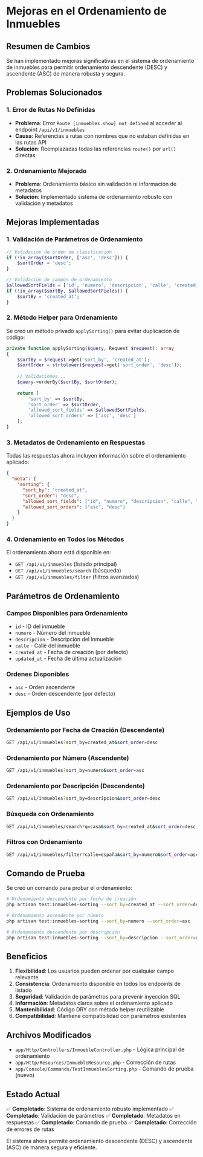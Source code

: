 # Mejoras en el Ordenamiento de Inmuebles

## Resumen de Cambios

Se han implementado mejoras significativas en el sistema de ordenamiento de inmuebles para permitir ordenamiento descendente (DESC) y ascendente (ASC) de manera robusta y segura.

## Problemas Solucionados

### 1. Error de Rutas No Definidas
- **Problema**: Error `Route [inmuebles.show] not defined` al acceder al endpoint `/api/v1/inmuebles`
- **Causa**: Referencias a rutas con nombres que no estaban definidas en las rutas API
- **Solución**: Reemplazadas todas las referencias `route()` por `url()` directas

### 2. Ordenamiento Mejorado
- **Problema**: Ordenamiento básico sin validación ni información de metadatos
- **Solución**: Implementado sistema de ordenamiento robusto con validación y metadatos

## Mejoras Implementadas

### 1. Validación de Parámetros de Ordenamiento

```php
// Validación de orden de clasificación
if (!in_array($sortOrder, ['asc', 'desc'])) {
    $sortOrder = 'desc';
}

// Validación de campos de ordenamiento
$allowedSortFields = ['id', 'numero', 'descripcion', 'calle', 'created_at', 'updated_at'];
if (!in_array($sortBy, $allowedSortFields)) {
    $sortBy = 'created_at';
}
```

### 2. Método Helper para Ordenamiento

Se creó un método privado `applySorting()` para evitar duplicación de código:

```php
private function applySorting($query, Request $request): array
{
    $sortBy = $request->get('sort_by', 'created_at');
    $sortOrder = strtolower($request->get('sort_order', 'desc'));
    
    // Validaciones...
    $query->orderBy($sortBy, $sortOrder);
    
    return [
        'sort_by' => $sortBy,
        'sort_order' => $sortOrder,
        'allowed_sort_fields' => $allowedSortFields,
        'allowed_sort_orders' => ['asc', 'desc']
    ];
}
```

### 3. Metadatos de Ordenamiento en Respuestas

Todas las respuestas ahora incluyen información sobre el ordenamiento aplicado:

```json
{
  "meta": {
    "sorting": {
      "sort_by": "created_at",
      "sort_order": "desc",
      "allowed_sort_fields": ["id", "numero", "descripcion", "calle", "created_at", "updated_at"],
      "allowed_sort_orders": ["asc", "desc"]
    }
  }
}
```

### 4. Ordenamiento en Todos los Métodos

El ordenamiento ahora está disponible en:
- `GET /api/v1/inmuebles` (listado principal)
- `GET /api/v1/inmuebles/search` (búsqueda)
- `GET /api/v1/inmuebles/filter` (filtros avanzados)

## Parámetros de Ordenamiento

### Campos Disponibles para Ordenamiento
- `id` - ID del inmueble
- `numero` - Número del inmueble
- `descripcion` - Descripción del inmueble
- `calle` - Calle del inmueble
- `created_at` - Fecha de creación (por defecto)
- `updated_at` - Fecha de última actualización

### Ordenes Disponibles
- `asc` - Orden ascendente
- `desc` - Orden descendente (por defecto)

## Ejemplos de Uso

### Ordenamiento por Fecha de Creación (Descendente)
```bash
GET /api/v1/inmuebles?sort_by=created_at&sort_order=desc
```

### Ordenamiento por Número (Ascendente)
```bash
GET /api/v1/inmuebles?sort_by=numero&sort_order=asc
```

### Ordenamiento por Descripción (Descendente)
```bash
GET /api/v1/inmuebles?sort_by=descripcion&sort_order=desc
```

### Búsqueda con Ordenamiento
```bash
GET /api/v1/inmuebles/search?q=casa&sort_by=created_at&sort_order=desc
```

### Filtros con Ordenamiento
```bash
GET /api/v1/inmuebles/filter?calle=españa&sort_by=numero&sort_order=asc
```

## Comando de Prueba

Se creó un comando para probar el ordenamiento:

```bash
# Ordenamiento descendente por fecha de creación
php artisan test:inmuebles-sorting --sort_by=created_at --sort_order=desc

# Ordenamiento ascendente por número
php artisan test:inmuebles-sorting --sort_by=numero --sort_order=asc

# Ordenamiento descendente por descripción
php artisan test:inmuebles-sorting --sort_by=descripcion --sort_order=desc
```

## Beneficios

1. **Flexibilidad**: Los usuarios pueden ordenar por cualquier campo relevante
2. **Consistencia**: Ordenamiento disponible en todos los endpoints de listado
3. **Seguridad**: Validación de parámetros para prevenir inyección SQL
4. **Información**: Metadatos claros sobre el ordenamiento aplicado
5. **Mantenibilidad**: Código DRY con método helper reutilizable
6. **Compatibilidad**: Mantiene compatibilidad con parámetros existentes

## Archivos Modificados

- `app/Http/Controllers/InmuebleController.php` - Lógica principal de ordenamiento
- `app/Http/Resources/InmuebleResource.php` - Corrección de rutas
- `app/Console/Commands/TestInmueblesSorting.php` - Comando de prueba (nuevo)

## Estado Actual

✅ **Completado**: Sistema de ordenamiento robusto implementado
✅ **Completado**: Validación de parámetros
✅ **Completado**: Metadatos en respuestas
✅ **Completado**: Comando de prueba
✅ **Completado**: Corrección de errores de rutas

El sistema ahora permite ordenamiento descendente (DESC) y ascendente (ASC) de manera segura y eficiente. 